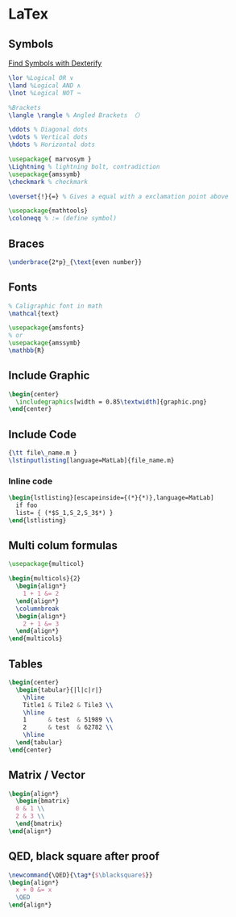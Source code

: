 # LaTex

## Symbols

[Find Symbols with Dexterify](http://detexify.kirelabs.org/classify.html)

```latex
\lor %Logical OR ∨
\land %Logical AND ∧
\lnot %Logical NOT ¬

%Brackets
\langle \rangle % Angled Brackets 〈〉

\ddots % Diagonal dots
\vdots % Vertical dots
\hdots % Horizontal dots

\usepackage{ marvosym }
\Lightning % lightning bolt, contradiction
\usepackage{amssymb}
\checkmark % checkmark

\overset{!}{=} % Gives a equal with a exclamation point above

\usepackage{mathtools}
\coloneqq % := (define symbol) 
```

## Braces

```latex
\underbrace{2*p}_{\text{even number}}
```

## Fonts

```latex
% Caligraphic font in math
\mathcal{text}

\usepackage{amsfonts} 
% or 
\usepackage{amssymb}
\mathbb{R}
```

## Include Graphic

```latex
\begin{center}
  \includegraphics[width = 0.85\textwidth]{graphic.png}
\end{center}
```

## Include Code

```latex
{\tt file\_name.m }
\lstinputlisting[language=MatLab]{file_name.m}
```

### Inline code 
```latex
\begin{lstlisting}[escapeinside={(*}{*)},language=MatLab]
  if foo
  list= { (*$S_1,S_2,S_3$*) }
\end{lstlisting}
```

## Multi colum formulas

```latex
\usepackage{multicol}

\begin{multicols}{2}
  \begin{align*}
    1 + 1 &= 2
  \end{align*}
  \columnbreak
  \begin{align*}
    2 + 1 &= 3
  \end{align*}
\end{multicols}
```

## Tables

```latex
\begin{center}
  \begin{tabular}{|l|c|r|}
    \hline
    Title1 & Tile2 & Tile3 \\
    \hline
    1      & test  & 51989 \\
    2      & test  & 62782 \\
    \hline
  \end{tabular}
\end{center}
```

## Matrix / Vector

```latex
\begin{align*}
  \begin{bmatrix}
  0 & 1 \\
  2 & 3 \\
  \end{bmatrix}
\end{align*}
```

## QED, black square after proof
```latex
\newcommand{\QED}{\tag*{$\blacksquare$}}
\begin{align*}
  x + 0 &= x
  \QED
\end{align*}
```
